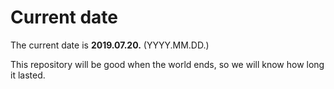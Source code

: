# Current date

The current date is **2019.07.20.** (YYYY.MM.DD.)

This repository will be good when the world ends, so we will know how long it lasted.